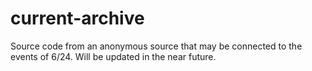 # current-archive
Source code from an anonymous source that may be connected to the events of 6/24.
Will be updated in the near future.
